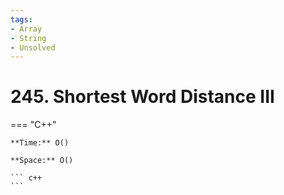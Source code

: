 ```yaml
---
tags:
- Array
- String
- Unsolved
---
```



# 245. Shortest Word Distance III

=== "C++"

    **Time:** O()

    **Space:** O()

    ``` c++
    ```